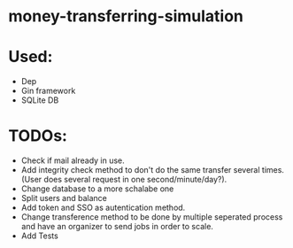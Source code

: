# money-transferring-simulation

# Used:
* Dep
* Gin framework
* SQLite DB

# TODOs:

* Check if mail already in use.
* Add integrity check method to don't do the same transfer several times. (User does several request in one second/minute/day?).
* Change database to a more schalabe one
* Split users and balance
* Add token and SSO as autentication method.
* Change transference method to be done by multiple seperated process and have an organizer to send jobs in order to scale.
* Add Tests